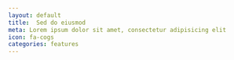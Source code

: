 ```yaml
---
layout: default
title:  Sed do eiusmod
meta: Lorem ipsum dolor sit amet, consectetur adipisicing elit
icon: fa-cogs
categories: features
---
```


